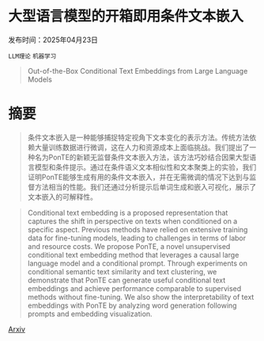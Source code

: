 # 大型语言模型的开箱即用条件文本嵌入

发布时间：2025年04月23日

`LLM理论` `机器学习`

> Out-of-the-Box Conditional Text Embeddings from Large Language Models

# 摘要

> 条件文本嵌入是一种能够捕捉特定视角下文本变化的表示方法。传统方法依赖大量训练数据进行微调，这在人力和资源成本上面临挑战。我们提出了一种名为PonTE的新颖无监督条件文本嵌入方法，该方法巧妙结合因果大型语言模型和条件提示。通过在条件语义文本相似性和文本聚类上的实验，我们证明PonTE能够生成有用的条件文本嵌入，并在无需微调的情况下达到与监督方法相当的性能。我们还通过分析提示后单词生成和嵌入可视化，展示了文本嵌入的可解释性。

> Conditional text embedding is a proposed representation that captures the shift in perspective on texts when conditioned on a specific aspect. Previous methods have relied on extensive training data for fine-tuning models, leading to challenges in terms of labor and resource costs. We propose PonTE, a novel unsupervised conditional text embedding method that leverages a causal large language model and a conditional prompt. Through experiments on conditional semantic text similarity and text clustering, we demonstrate that PonTE can generate useful conditional text embeddings and achieve performance comparable to supervised methods without fine-tuning. We also show the interpretability of text embeddings with PonTE by analyzing word generation following prompts and embedding visualization.

[Arxiv](https://arxiv.org/abs/2504.16411)